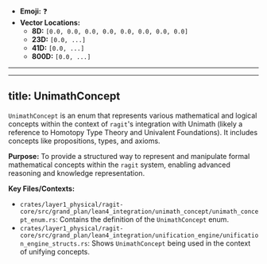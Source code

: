 - **Emoji:** ❓
- **Vector Locations:**
    - **8D:** `[0.0, 0.0, 0.0, 0.0, 0.0, 0.0, 0.0, 0.0]`
    - **23D:** `[0.0, ...]`
    - **41D:** `[0.0, ...]`
    - **800D:** `[0.0, ...]`

---

---
title: UnimathConcept
---

`UnimathConcept` is an enum that represents various mathematical and logical concepts within the context of `ragit`'s integration with Unimath (likely a reference to Homotopy Type Theory and Univalent Foundations). It includes concepts like propositions, types, and axioms.

**Purpose:** To provide a structured way to represent and manipulate formal mathematical concepts within the `ragit` system, enabling advanced reasoning and knowledge representation.

**Key Files/Contexts:**
- `crates/layer1_physical/ragit-core/src/grand_plan/lean4_integration/unimath_concept/unimath_concept_enum.rs`: Contains the definition of the `UnimathConcept` enum.
- `crates/layer1_physical/ragit-core/src/grand_plan/lean4_integration/unification_engine/unification_engine_structs.rs`: Shows `UnimathConcept` being used in the context of unifying concepts.

